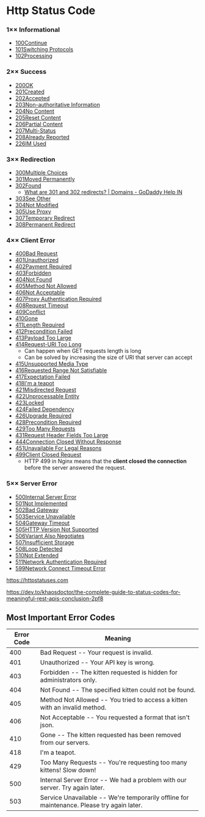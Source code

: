 # Http Status Code

### 1×× Informational

- [100Continue](https://httpstatuses.com/100)
- [101Switching Protocols](https://httpstatuses.com/101)
- [102Processing](https://httpstatuses.com/102)

### 2×× Success

- [200OK](https://httpstatuses.com/200)
- [201Created](https://httpstatuses.com/201)
- [202Accepted](https://httpstatuses.com/202)
- [203Non-authoritative Information](https://httpstatuses.com/203)
- [204No Content](https://httpstatuses.com/204)
- [205Reset Content](https://httpstatuses.com/205)
- [206Partial Content](https://httpstatuses.com/206)
- [207Multi-Status](https://httpstatuses.com/207)
- [208Already Reported](https://httpstatuses.com/208)
- [226IM Used](https://httpstatuses.com/226)

### 3×× Redirection

- [300Multiple Choices](https://httpstatuses.com/300)
- [301Moved Permanently](https://httpstatuses.com/301)
- [302Found](https://httpstatuses.com/302)
   	- [What are 301 and 302 redirects? | Domains - GoDaddy Help IN](https://in.godaddy.com/help/what-are-301-and-302-redirects-2376)
- [303See Other](https://httpstatuses.com/303)
- [304Not Modified](https://httpstatuses.com/304)
- [305Use Proxy](https://httpstatuses.com/305)
- [307Temporary Redirect](https://httpstatuses.com/307)
- [308Permanent Redirect](https://httpstatuses.com/308)

### 4×× Client Error

- [400Bad Request](https://httpstatuses.com/400)
- [401Unauthorized](https://httpstatuses.com/401)
- [402Payment Required](https://httpstatuses.com/402)
- [403Forbidden](https://httpstatuses.com/403)
- [404Not Found](https://httpstatuses.com/404)
- [405Method Not Allowed](https://httpstatuses.com/405)
- [406Not Acceptable](https://httpstatuses.com/406)
- [407Proxy Authentication Required](https://httpstatuses.com/407)
- [408Request Timeout](https://httpstatuses.com/408)
- [409Conflict](https://httpstatuses.com/409)
- [410Gone](https://httpstatuses.com/410)
- [411Length Required](https://httpstatuses.com/411)
- [412Precondition Failed](https://httpstatuses.com/412)
- [413Payload Too Large](https://httpstatuses.com/413)
- [414Request-URI Too Long](https://httpstatuses.com/414)
   	- Can happen when GET requests length is long
   	- Can be solved by increasing the size of URI that server can accept
- [415Unsupported Media Type](https://httpstatuses.com/415)
- [416Requested Range Not Satisfiable](https://httpstatuses.com/416)
- [417Expectation Failed](https://httpstatuses.com/417)
- [418I'm a teapot](https://httpstatuses.com/418)
- [421Misdirected Request](https://httpstatuses.com/421)
- [422Unprocessable Entity](https://httpstatuses.com/422)
- [423Locked](https://httpstatuses.com/423)
- [424Failed Dependency](https://httpstatuses.com/424)
- [426Upgrade Required](https://httpstatuses.com/426)
- [428Precondition Required](https://httpstatuses.com/428)
- [429Too Many Requests](https://httpstatuses.com/429)
- [431Request Header Fields Too Large](https://httpstatuses.com/431)
- [444Connection Closed Without Response](https://httpstatuses.com/444)
- [451Unavailable For Legal Reasons](https://httpstatuses.com/451)
- [499Client Closed Request](https://httpstatuses.com/499)
   	- HTTP 499 in Nginx means that the **client closed the connection** before the server answered the request.

### 5×× Server Error

- [500Internal Server Error](https://httpstatuses.com/500)
- [501Not Implemented](https://httpstatuses.com/501)
- [502Bad Gateway](https://httpstatuses.com/502)
- [503Service Unavailable](https://httpstatuses.com/503)
- [504Gateway Timeout](https://httpstatuses.com/504)
- [505HTTP Version Not Supported](https://httpstatuses.com/505)
- [506Variant Also Negotiates](https://httpstatuses.com/506)
- [507Insufficient Storage](https://httpstatuses.com/507)
- [508Loop Detected](https://httpstatuses.com/508)
- [510Not Extended](https://httpstatuses.com/510)
- [511Network Authentication Required](https://httpstatuses.com/511)
- [599Network Connect Timeout Error](https://httpstatuses.com/599)

https://httpstatuses.com

https://dev.to/khaosdoctor/the-complete-guide-to-status-codes-for-meaningful-rest-apis-conclusion-2pf8

## Most Important Error Codes

| **Error Code** | **Meaning**                                                                                 |
|-----------|-------------------------------------------------------------|
| 400            | Bad Request -- Your request is invalid.                                                    |
| 401            | Unauthorized -- Your API key is wrong.                                                     |
| 403            | Forbidden -- The kitten requested is hidden for administrators only.                       |
| 404            | Not Found -- The specified kitten could not be found.                                      |
| 405            | Method Not Allowed -- You tried to access a kitten with an invalid method.                 |
| 406            | Not Acceptable -- You requested a format that isn't json.                                 |
| 410            | Gone -- The kitten requested has been removed from our servers.                            |
| 418            | I'm a teapot.                                                                              |
| 429            | Too Many Requests -- You're requesting too many kittens! Slow down!                       |
| 500            | Internal Server Error -- We had a problem with our server. Try again later.                |
| 503            | Service Unavailable -- We're temporarily offline for maintenance. Please try again later. |
